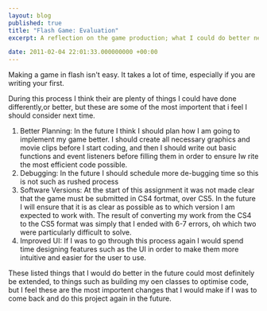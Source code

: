 ```yaml
---
layout: blog
published: true
title: "Flash Game: Evaluation"
excerpt: A reflection on the game production; what I could do better next time, and what I did well this time. 

date: 2011-02-04 22:01:33.000000000 +00:00
---
```

Making a game in flash isn't easy.  It takes a lot of time, especially if you are writing your first.  

During this process I think their are plenty of things I could have done differently,or better, but these are some of the most importent that i feel I should consider next time.  

1) Better Planning: In the future I think I should plan how I am going to implement my game better.  I should create all necessary graphics and movie clips before I start coding, and then I should write out basic functions and event listeners before filling them in order to ensure Iw rite the most efficient code possible. 
1) Debugging: In the future I should schedule more de-bugging time so this is not such as rushed process
1) Software Versions: At the start of this assignment it was not made clear that the game must be submitted in CS4 fortmat, over CS5.  In the future I will ensure that it is as clear as possible as to which version I am expected to work with.  The result of converting my work from the CS4 to the CS5 format was simply that I ended with 6-7 errors, oh which two were particularly difficult to solve. 
1) Improved UI: If I was to go through this process again I would spend time designing features such as the UI in order to make them more intuitive and easier for the user to use. 

These listed things that I would do better in the future could most definitely be extended, to things such as building my oen classes to optimise code, but I feel these are the most importent changes that I would make if I was to come back and do this project again in the future.  

